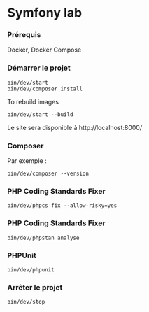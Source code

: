 # Symfony lab

### Prérequis
Docker, Docker Compose

### Démarrer le projet
```shell
bin/dev/start
bin/dev/composer install
```

To rebuild images
```shell
bin/dev/start --build
```
Le site sera disponible à http://localhost:8000/

### Composer
Par exemple :
```shell
bin/dev/composer --version
```
### PHP Coding Standards Fixer
```shell
bin/dev/phpcs fix --allow-risky=yes
```
### PHP Coding Standards Fixer
```shell
bin/dev/phpstan analyse
```
### PHPUnit
```shell
bin/dev/phpunit
```

### Arrêter le projet
```shell
bin/dev/stop
```
